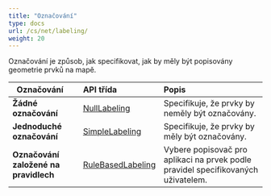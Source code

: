 ```yaml
---
title: "Označování"
type: docs
url: /cs/net/labeling/
weight: 20
---
```


Označování je způsob, jak specifikovat, jak by měly být popisovány geometrie prvků na mapě.

|` `**Označování**|**API třída**|**Popis**|
| :- | :- | :- |
|**Žádné označování**|[NullLabeling](https://reference.aspose.com/gis/net/aspose.gis.rendering.labelings/nulllabeling)|Specifikuje, že prvky by neměly být označovány.|
|**Jednoduché označování**|[SimpleLabeling](https://reference.aspose.com/gis/net/aspose.gis.rendering.labelings/SimpleLabeling)|Specifikuje, že prvky by měly být označovány.|
|**Označování založené na pravidlech**|[RuleBasedLabeling](https://reference.aspose.com/gis/net/aspose.gis.rendering.labelings/rulebasedlabeling)|Vybere popisovač pro aplikaci na prvek podle pravidel specifikovaných uživatelem.|
